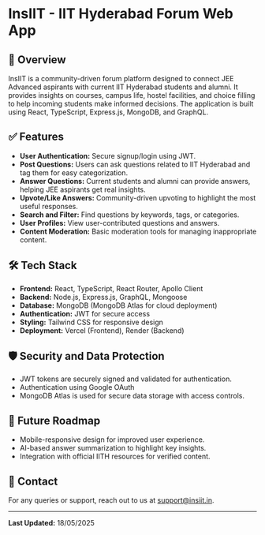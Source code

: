 # InsIIT - IIT Hyderabad Forum Web App

## 📘 Overview

InsIIT is a community-driven forum platform designed to connect JEE Advanced aspirants with current IIT Hyderabad students and alumni. It provides insights on courses, campus life, hostel facilities, and choice filling to help incoming students make informed decisions. The application is built using React, TypeScript, Express.js, MongoDB, and GraphQL.

## ✅ Features

* **User Authentication:** Secure signup/login using JWT.
* **Post Questions:** Users can ask questions related to IIT Hyderabad and tag them for easy categorization.
* **Answer Questions:** Current students and alumni can provide answers, helping JEE aspirants get real insights.
* **Upvote/Like Answers:** Community-driven upvoting to highlight the most useful responses.
* **Search and Filter:** Find questions by keywords, tags, or categories.
* **User Profiles:** View user-contributed questions and answers.
* **Content Moderation:** Basic moderation tools for managing inappropriate content.

## 🛠️ Tech Stack

* **Frontend:** React, TypeScript, React Router, Apollo Client
* **Backend:** Node.js, Express.js, GraphQL, Mongoose
* **Database:** MongoDB (MongoDB Atlas for cloud deployment)
* **Authentication:** JWT for secure access
* **Styling:** Tailwind CSS for responsive design
* **Deployment:** Vercel (Frontend), Render (Backend)

## 🛡️ Security and Data Protection

* JWT tokens are securely signed and validated for authentication.
* Authentication using Google OAuth
* MongoDB Atlas is used for secure data storage with access controls.

## 🌱 Future Roadmap

* Mobile-responsive design for improved user experience.
* AI-based answer summarization to highlight key insights.
* Integration with official IITH resources for verified content.

## 📧 Contact

For any queries or support, reach out to us at [support@insiit.in](mailto:support@insiit.in).

---

**Last Updated:** 18/05/2025
